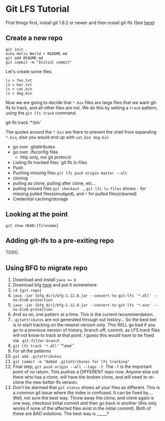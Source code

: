 # Git LFS Tutorial 

First things first, install git 1.8.2 or newer and then install git-lfs (See [here](Installation))

## Create a new repo ##

    git init .
    echo Hello World > README.md
    git add README.md
    git commit -m "Initial commit"

Let's create some files

    ls > foo.txt
    ls > bar.txt
    ls > cat.bin
    ls > dog.bin

Now we are going to decide that `*.bin` files are large files that we want git-lfs to track, and all other files are not. We do this by setting a `track` pattern, using the `git lfs track` command.

   git lfs track '*.bin'

The quotes around the `*.bin` are there to prevent the shell from expanding `*.bin`, else you would end up with `cat.bin dog.bin`

* go over .gitattributes
* go over .lfsconfig files
  * http only, not git protocol
* Listing lfs tracked files `git lfs ls-files
* Push
* Pushing missing files `git lfs push origin master --all`
* cloning
* pulling as clone, pulling after clone, etc...
* pulling missed files `git checkout .`, `git lfs ls-files` shows `-` for missing pulled files(smudged), and `*` for pulled files(cleaned)
* Credential caching/storage

## Looking at the point

`git show HEAD:{filename}`

## Adding git-lfs to a pre-exiting repo  ##

TODO

## Using BFG to migrate repo ##

1. Download and install `java >= 6`
2. Download bfg [here](https://rtyley.github.io/bfg-repo-cleaner/#download) and put it somewhere
3. `cd {git repo}`
4. `java -jar {bfg_dir}/bfg-1.12.8.jar --convert-to-git-lfs '*.dll' --no-blob-protection`
5. `java -jar {bfg_dir}/bfg-1.12.8.jar --convert-to-git-lfs '*.exe' --no-blob-protection`
6. And so on, one pattern at a time. This is the current recommendation.
7. `.gitattributes` are not generated through out history... So the best bet is to start tracking on the newest version only. This WILL go bad if you go to a previous version of history, branch off, commit, as LFS track files will not know to track at that point. I guess this would have to be fixed via ` git-filter-branch`
8. `git lfs track '*.dll'` '*.exe'`
10. For all the patterns
11. `git add .gitattributes`
12. `git commit -m "Added .gitattributes for lfs tracking"`
13. Final step, `git push origin --all --tags -f`. The `-f` is the important point of no return. This pushes a DIFFERENT repo now. Anyone else out there who has a clone, will have the broken clone, and will need to re-clone the new better lfs version.
14. Don't be alarmed that `git status` shows all your files as different. This is a common git issue where the index is confused. It can be fixed by.... Well, not sure the best way. Throw away the clone, and clone again is one way, checkout initial commit and then go back is another (this only works if none of the affected files exist in the initial commit). Both of these are BAD solutions. The best way is _____?
